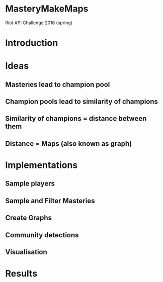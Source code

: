 # MasteryMakeMaps
Riot API Challenge 2016 (spring)

Introduction
============


Ideas
=====

Masteries lead to champion pool
-------------------------------

Champion pools lead to similarity of champions
----------------------------------------------

Similarity of champions = distance between them
------------------------------------------------

Distance = Maps (also known as graph)
-------------------------------------


Implementations
===============

Sample players
--------------

Sample and Filter Masteries
---------------------------

Create Graphs
-------------

Community detections
--------------------

Visualisation
-------------


Results
=======
